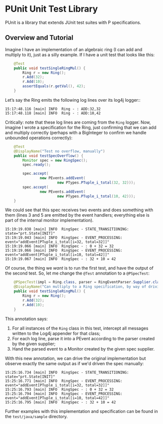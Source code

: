# PUnit Unit Test Library

PUnit is a library that extends JUnit test suites with P specifications.

## Overview and Tutorial

Imagine I have an implementation of an algebraic ring (I can add and multiply
to it), just as a silly example.  If I have a unit test that looks like this:

```java
    @Test
    public void testSingleRingMul() {
        Ring r = new Ring();
        r.Add(32);
        r.Add(10);
        assertEquals(r.getVal(), 42);
    }
```

Let’s say the Ring emits the following log lines over its log4j logger::

```
15:17:48.116 [main] INFO  Ring - : ADD:32,32
15:17:48.118 [main] INFO  Ring - : ADD:10,42
```

Critically: note that these log lines are coming from the `Ring` logger.
Now, imagine I wrote a specification for the Ring, just confirming that we can
add and multiply correctly (perhaps with a BigInteger to confirm we handle
unbounded operations correctly):

```java
    @Test
    @DisplayName("Test no overflow, manually")
    public void testSpecOverflow() {
        Monitor spec = new RingSpec();
        spec.ready();

        spec.accept(
                new PEvents.addEvent(
                        new PTypes.PTuple_i_total(32, 32)));
        spec.accept(
                new PEvents.addEvent(
                        new PTypes.PTuple_i_total(10, 42)));
    }
```

We could see that this spec receives two events and does something with them
(lines 3 and 5 are emitted by the event handlers; everything else is part of
the internal monitor implementation).

```
15:19:19.038 [main] INFO  RingSpec - STATE_TRANSITIONING: state="prt.State[INIT]"
15:19:19.043 [main] INFO  RingSpec - EVENT_PROCESSING: event="addEvent[PTuple_i_total[i=32, total=32]]"
15:19:19.066 [main] INFO  RingSpec - : 0 + 32 = 32
15:19:19.066 [main] INFO  RingSpec - EVENT_PROCESSING: event="addEvent[PTuple_i_total[i=10, total=42]]"
15:19:19.067 [main] INFO  RingSpec - : 32 + 10 = 42
```

Of course, the thing we _want_ is to run the first test, and have the output of
the second test.  So, let me change the `@Test` annotation to a `@PSpecTest`:

```java
    @PSpecTest(impl = Ring.class, parser = RingEventParser.Supplier.class, spec = RingSpec.Supplier.class)
    @DisplayName("Can multiply to a Ring specification, by way of driving the implementation")
    public void testSingleRingMul() {
        Ring r = new Ring();
        r.Add(32);
        r.Add(10);
    }
```

This annotation says: 

1) For all instances of the `Ring` class in this test, intercept all messages
written to the Log4j appender for that class;
2) For each log line, parse it into a PEvent according to the parser created by
the given supplier;
3) Hand the parsed event to a Monitor created by the given spec supplier.

With this new annotation, we can drive the original implementation but observe exactly
the same output as if we'd driven the spec manually:

```
15:25:16.734 [main] INFO  RingSpec - STATE_TRANSITIONING: state="prt.State[INIT]"
15:25:16.771 [main] INFO  RingSpec - EVENT_PROCESSING: event="addEvent[PTuple_i_total[i=32, total=32]]"
15:25:16.793 [main] INFO  RingSpec - : 0 + 32 = 32
15:25:16.794 [main] INFO  RingSpec - EVENT_PROCESSING: event="addEvent[PTuple_i_total[i=10, total=42]]"
15:25:16.795 [main] INFO  RingSpec - : 32 + 10 = 42
```

Further examples with this implementation and specification can be found in the `test/java/sample` directory.
